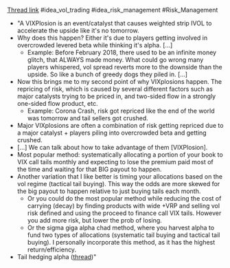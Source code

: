 
[Thread link](https://twitter.com/volatilityswan/status/1532912443529342976?s=21&t=rBPl52HCshup62keciDNQw)
#idea_vol_trading #idea_risk_management #Risk_Management 

-   "A VIXPlosion is an event/catalyst that causes weighted strip IVOL to accelerate the upside like it's no tomorrow.
-   Why does this happen? Either it's due to players getting involved in overcrowded levered beta while thinking it's alpha. […]
	- Example: Before February 2018, there used to be an infinite money glitch, that ALWAYS made money. What could go wrong many players whispered, vol spread reverts more to the downside than the upside. So like a bunch of greedy dogs they piled in. […]
- Now this brings me to my second point of why VIXplosions happen. The repricing of risk, which is caused by several different factors such as major catalysts trying to be priced in, and two-sided flow in a strongly one-sided flow product, etc.
	- Example: Corona Crash, risk got repriced like the end of the world was tomorrow and tail sellers got crushed.
- Major VIXplosions are often a combination of risk getting repriced due to a major catalyst + players piling into overcrowded beta and getting crushed.
- [...] We can talk about how to take advantage of them [VIXPlosion].
-   Most popular method: systematically allocating a portion of your book to VIX call tails monthly and expecting to lose the premium paid most of the time and waiting for that BIG payout to happen.
- Another variation that I like better is timing your allocations based on the vol regime (tactical tail buying). This way the odds are more skewed for the big payout to happen relative to just buying tails each month.
	- Or you could do the most popular method while reducing the cost of carrying (decay) by finding products with wide +VRP and selling vol risk defined and using the proceed to finance call VIX tails. However you add more risk, but lower the prob of losing.
	- Or the sigma giga alpha chad method, where you harvest alpha to fund two types of allocations (systematic tail buying and tactical tail buying). I personally incorporate this method, as it has the highest return/efficiency.
-   Tail hedging alpha ([thread](onenote:#Tail%20hedging%20alpha&section-id={FD29084B-AA72-7948-A72D-CCF959DCDBBB}&page-id={F70FA061-294A-B246-8E99-24EF18EBF3F8}&end&base-path=https://d.docs.live.net/6d94afbf51158917/Documents/Markets/Twitter/VolSwan.one))"